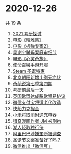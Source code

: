# 2020-12-26

共 19 条

<!-- BEGIN -->
<!-- 最后更新时间 Sat Dec 26 2020 23:04:31 GMT+0800 (CST) -->

1. [2021 考研探讨](https://www.zhihu.com/search?q=考研)
2. [电影《晴雅集》](https://www.zhihu.com/search?q=晴雅集)
3. [电影《拆弹专家2》](https://www.zhihu.com/search?q=拆弹专家2)
4. [吴谢宇弑母案庭审细节](https://www.zhihu.com/search?q=北大吴谢宇)
5. [电影《心灵奇旅》](https://www.zhihu.com/search?q=心灵奇旅)
6. [使命召唤手游开服](https://www.zhihu.com/search?q=使命召唤手游)
7. [Steam 圣诞特惠](https://www.zhihu.com/search?q=steam)
8. [北京朝阳新增 1 例无症状](https://www.zhihu.com/search?q=北京疫情)
9. [奇葩说第七季第四期](https://www.zhihu.com/search?q=奇葩说)
10. [考研前最后一天](https://www.zhihu.com/search?q=考研最后一天)
11. [英国欧盟达成脱欧贸易协议](https://www.zhihu.com/search?q=英国脱欧)
12. [微信支付宝将适老化改造](https://www.zhihu.com/search?q=微信支付宝适老化)
13. [快船力克掘金](https://www.zhihu.com/search?q=快船)
14. [小米将取消附送充电器](https://www.zhihu.com/search?q=小米取消充电器)
15. [猎奇漫画作者 JM 被刑拘](https://www.zhihu.com/search?q=jm帝国漫画)
16. [湖人轻取独行侠](https://www.zhihu.com/search?q=湖人)
17. [阿里巴巴涉嫌垄断被调查](https://www.zhihu.com/search?q=阿里巴巴)
18. [圣诞节文案准备好了吗？](https://www.zhihu.com/search?q=圣诞节祝福)
19. [微信推出「微信豆」](https://www.zhihu.com/search?q=微信豆)

<!-- END -->
